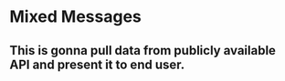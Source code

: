 # Mixed Messages

## This is gonna pull data from publicly available API and present it to end user.